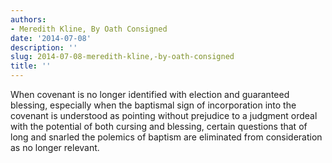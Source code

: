 ```yaml
---
authors:
- Meredith Kline, By Oath Consigned
date: '2014-07-08'
description: ''
slug: 2014-07-08-meredith-kline,-by-oath-consigned
title: ''
---
```

When covenant is no longer identified with election and guaranteed blessing, especially when the baptismal sign of incorporation into the covenant is understood as pointing without prejudice to a judgment ordeal with the potential of both cursing and blessing, certain questions that of long and snarled the polemics of baptism are eliminated from consideration as no longer relevant.



